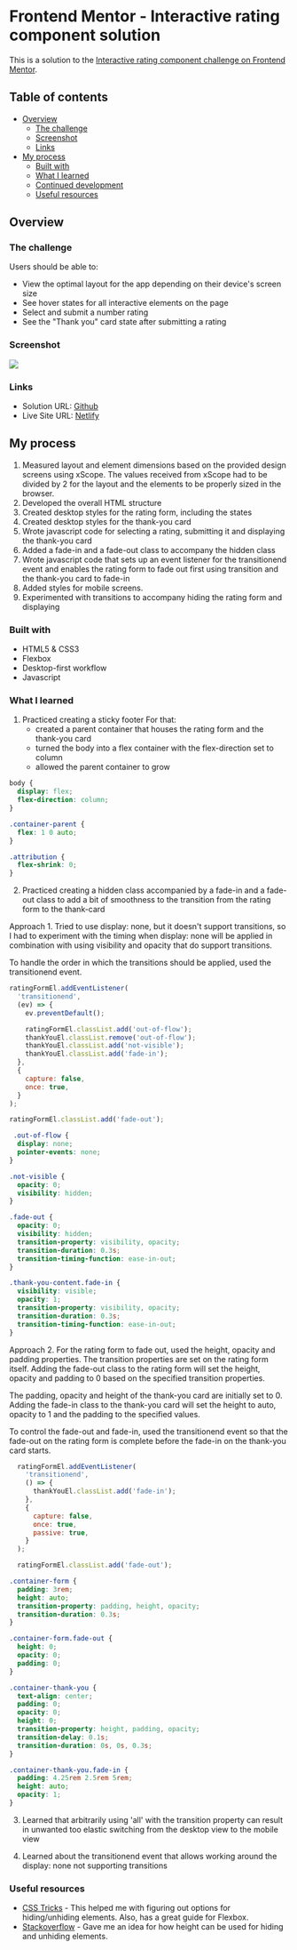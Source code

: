 # Frontend Mentor - Interactive rating component solution

This is a solution to the [Interactive rating component challenge on Frontend Mentor](https://www.frontendmentor.io/challenges/interactive-rating-component-koxpeBUmI).

## Table of contents

- [Overview](#overview)
  - [The challenge](#the-challenge)
  - [Screenshot](#screenshot)
  - [Links](#links)
- [My process](#my-process)
  - [Built with](#built-with)
  - [What I learned](#what-i-learned)
  - [Continued development](#continued-development)
  - [Useful resources](#useful-resources)

## Overview

### The challenge

Users should be able to:

- View the optimal layout for the app depending on their device's screen size
- See hover states for all interactive elements on the page
- Select and submit a number rating
- See the "Thank you" card state after submitting a rating

### Screenshot

![](design/screenshot.png)

### Links

- Solution URL: [Github](https://github.com/roman-usov/interactive-rating)
- Live Site URL: [Netlify](https://ru-interactive-rating.netlify.app/)

## My process

1. Measured layout and element dimensions based on the provided design screens using xScope. The values received from xScope had to be divided by 2 for the layout and the elements to be properly sized in the browser.
2. Developed the overall HTML structure
3. Created desktop styles for the rating form, including the states
4. Created desktop styles for the thank-you card
5. Wrote javascript code for selecting a rating, submitting it and displaying the thank-you card
6. Added a fade-in and a fade-out class to accompany the hidden class
7. Wrote javascript code that sets up an event listener for the transitionend event and enables the rating form to fade out first using transition and the thank-you card to fade-in
8. Added styles for mobile screens.
9. Experimented with transitions to accompany hiding the rating form and displaying

### Built with

- HTML5 & CSS3
- Flexbox
- Desktop-first workflow
- Javascript

### What I learned

1. Practiced creating a sticky footer
   For that:
   - created a parent container that houses the rating form and the thank-you card
   - turned the body into a flex container with the flex-direction set to column
   - allowed the parent container to grow

```css
body {
  display: flex;
  flex-direction: column;
}

.container-parent {
  flex: 1 0 auto;
}

.attribution {
  flex-shrink: 0;
}
```

2. Practiced creating a hidden class accompanied by a fade-in and a fade-out class to add a bit of smoothness to the transition from the rating form to the thank-card

Approach 1. Tried to use display: none, but it doesn't support transitions, so I had to experiment with the timing when display: none will be applied in combination with using visibility and opacity that do support transitions.

To handle the order in which the transitions should be applied, used the transitionend event.

```js
ratingFormEl.addEventListener(
  'transitionend',
  (ev) => {
    ev.preventDefault();

    ratingFormEl.classList.add('out-of-flow');
    thankYouEl.classList.remove('out-of-flow');
    thankYouEl.classList.add('not-visible');
    thankYouEl.classList.add('fade-in');
  },
  {
    capture: false,
    once: true,
  }
);

ratingFormEl.classList.add('fade-out');
```

```css
 .out-of-flow {
  display: none;
  pointer-events: none;
}

.not-visible {
  opacity: 0;
  visibility: hidden;
}

.fade-out {
  opacity: 0;
  visibility: hidden;
  transition-property: visibility, opacity;
  transition-duration: 0.3s;
  transition-timing-function: ease-in-out;
}

.thank-you-content.fade-in {
  visibility: visible;
  opacity: 1;
  transition-property: visibility, opacity;
  transition-duration: 0.3s;
  transition-timing-function: ease-in-out;
}
```
Approach 2. For the rating form to fade out, used the height, opacity and padding properties. The transition properties are set on the rating form itself.
Adding the fade-out class to the rating form will set the height, opacity and padding to 0 based on the specified transition properties.

The padding, opacity and height of the thank-you card are initially set to 0. Adding the fade-in class to the thank-you card will set the height to auto, opacity to 1 and the padding to the specified values.

To control the fade-out and fade-in, used the transitionend event so that the fade-out on the rating form is complete before the fade-in on the thank-you card starts.

```js
  ratingFormEl.addEventListener(
    'transitionend',
    () => {
      thankYouEl.classList.add('fade-in');
    },
    {
      capture: false,
      once: true,
      passive: true,
    }
  );

  ratingFormEl.classList.add('fade-out');
```
```css
.container-form {
  padding: 3rem;
  height: auto;
  transition-property: padding, height, opacity;
  transition-duration: 0.3s;
}

.container-form.fade-out {
  height: 0;
  opacity: 0;
  padding: 0;
}

.container-thank-you {
  text-align: center;
  padding: 0;
  opacity: 0;
  height: 0;
  transition-property: height, padding, opacity;
  transition-delay: 0.1s;
  transition-duration: 0s, 0s, 0.3s;
}

.container-thank-you.fade-in {
  padding: 4.25rem 2.5rem 5rem;
  height: auto;
  opacity: 1;
}
```


3. Learned that arbitrarily using 'all' with the transition property can result in unwanted too elastic switching from the desktop view to the mobile view

4. Learned about the transitionend event that allows working around the display: none not supporting transitions

### Useful resources

- [CSS Tricks](https://www.css-tricks.com) - This helped me with figuring out options for hiding/unhiding elements. Also, has a great guide for Flexbox.
- [Stackoverflow](https://stackoverflow.com/questions/3331353/transitions-on-the-css-display-property) - Gave me an idea for how height can be used for hiding and unhiding elements.
